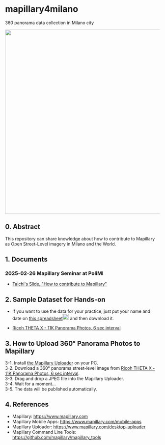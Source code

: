 # mapillary4milano
360 panorama data collection in Milano city

[<img src="https://github.com/user-attachments/assets/2f49a788-4e30-4a75-9285-929357a3aed2" width="600" >](https://www.mapillary.com/app/?lat=45.4709864944916&lng=9.19042435669212&z=12.814369492427602)

## 0. Abstract
This repository can share knowledge about how to contribute to Mapillary as Open Street-Level imagery in Milano and the World.


## 1. Documents

### 2025-02-26 Mapillary Seminar at PoliMI
 * [Taichi's Slide, "How to contribute to Mapillary"](https://speakerdeck.com/mapconcierge4agu/2025-02-26-how-to-contribute-to-mapillary-at-polimi)


## 2. Sample Dataset for Hands-on
 * If you want to use the data for your practice, just put your name and date on [this spreadsheet<img src="https://github.com/user-attachments/assets/cb5fca4e-866d-4698-8792-6f6f517c5243" width="20">](https://docs.google.com/spreadsheets/d/11ioBSpjB877G5gc4DCDiDD8Q9hdCrFwtPawnGA6ywa8/edit?usp=sharing) and then download it.

 * [Ricoh THETA X - 11K Panorama Photos, 6 sec interval](https://github.com/gisgeolab/mapillary4milano/tree/main/sampledata/duomo20250224thetax)


## 3. How to Upload 360° Panorama Photos to Mapillary  
 3-1. Install [the Mapillary Uploader](https://www.mapillary.com/desktop-uploader) on your PC.  
 3-2. Download a 360° panorama street-level image from [Ricoh THETA X - 11K Panorama Photos, 6 sec interval](https://github.com/gisgeolab/mapillary4milano/tree/main/sampledata/duomo20250224thetax).  
 3-3. Drag and drop a JPEG file into the Mapillary Uploader.  
 3-4. Wait for a moment...  
 3-5. The data will be published automatically.  


## 4. References
 * Mapillary: https://www.mapillary.com
 * Mapillary Mobile Apps: https://www.mapillary.com/mobile-apps
 * Mapillary Uploader: https://www.mapillary.com/desktop-uploader
 * Mapillary Command Line Tools: https://github.com/mapillary/mapillary_tools 
